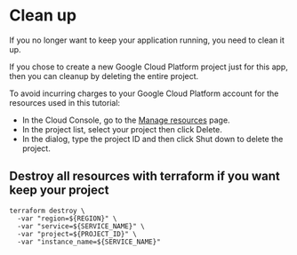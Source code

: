# Clean up

If you no longer want to keep your application running, you need to clean it up.

If you chose to create a new Google Cloud Platform project just for this app, then you can cleanup by deleting the entire project.


To avoid incurring charges to your Google Cloud Platform account for the resources used in this tutorial:
 * In the Cloud Console, go to the [Manage resources](https://console.cloud.google.com/cloud-resource-manager) page.
 * In the project list, select your project then click Delete.
 * In the dialog, type the project ID and then click Shut down to delete the project.

## Destroy all resources with terraform if you want keep your project

```shell
terraform destroy \
  -var "region=${REGION}" \
  -var "service=${SERVICE_NAME}" \
  -var "project=${PROJECT_ID}" \
  -var "instance_name=${SERVICE_NAME}"
```
